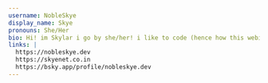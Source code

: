 ```yaml
---
username: NobleSkye 
display_name: Skye
pronouns: She/Her
bio: Hi! im Skylar i go by she/her! i like to code (hence how this webiste exists)!
links: |
  https://nobleskye.dev
  https://skyenet.co.in
  https://bsky.app/profile/nobleskye.dev
---
```

